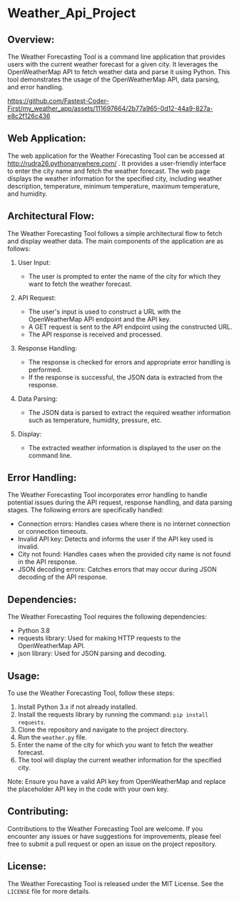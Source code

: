 # Weather_Api_Project

Overview:
------------
The Weather Forecasting Tool is a command line application that provides users with the current weather forecast for a given city. It leverages the OpenWeatherMap API to fetch weather data and parse it using Python. This tool demonstrates the usage of the OpenWeatherMap API, data parsing, and error handling.

https://github.com/Fastest-Coder-First/my_weather_app/assets/111697664/2b77a965-0d12-44a9-827a-e8c2f126c436



Web Application:
--------------------
The web application for the Weather Forecasting Tool can be accessed at http://rudra26.pythonanywhere.com/    .
It provides a user-friendly interface to enter the city name and fetch the weather forecast. The web page displays the weather information for the specified city, including weather description, temperature, minimum temperature, maximum temperature, and humidity.



Architectural Flow:
---------------------
The Weather Forecasting Tool follows a simple architectural flow to fetch and display weather data. The main components of the application are as follows:

1. User Input:
   - The user is prompted to enter the name of the city for which they want to fetch the weather forecast.

2. API Request:
   - The user's input is used to construct a URL with the OpenWeatherMap API endpoint and the API key.
   - A GET request is sent to the API endpoint using the constructed URL.
   - The API response is received and processed.

3. Response Handling:
   - The response is checked for errors and appropriate error handling is performed.
   - If the response is successful, the JSON data is extracted from the response.

4. Data Parsing:
   - The JSON data is parsed to extract the required weather information such as temperature, humidity, pressure, etc.

5. Display:
   - The extracted weather information is displayed to the user on the command line.

Error Handling:
----------------
The Weather Forecasting Tool incorporates error handling to handle potential issues during the API request, response handling, and data parsing stages. The following errors are specifically handled:
- Connection errors: Handles cases where there is no internet connection or connection timeouts.
- Invalid API key: Detects and informs the user if the API key used is invalid.
- City not found: Handles cases when the provided city name is not found in the API response.
- JSON decoding errors: Catches errors that may occur during JSON decoding of the API response.

Dependencies:
--------------
The Weather Forecasting Tool requires the following dependencies:
- Python 3.8
- requests library: Used for making HTTP requests to the OpenWeatherMap API.
- json library: Used for JSON parsing and decoding.

Usage:
--------
To use the Weather Forecasting Tool, follow these steps:
1. Install Python 3.x if not already installed.
2. Install the requests library by running the command: `pip install requests`.
3. Clone the repository and navigate to the project directory.
4. Run the `weather.py` file.
5. Enter the name of the city for which you want to fetch the weather forecast.
6. The tool will display the current weather information for the specified city.

Note: Ensure you have a valid API key from OpenWeatherMap and replace the placeholder API key in the code with your own key.

Contributing:
----------------
Contributions to the Weather Forecasting Tool are welcome. If you encounter any issues or have suggestions for improvements, please feel free to submit a pull request or open an issue on the project repository.

License:
----------
The Weather Forecasting Tool is released under the MIT License. See the `LICENSE` file for more details.
